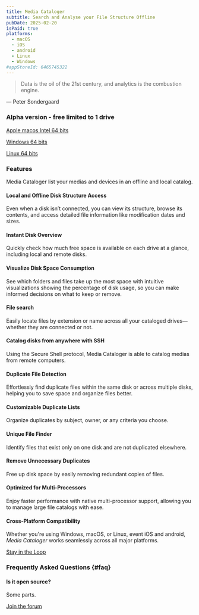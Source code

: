 ```yaml
---
title: Media Cataloger
subtitle: Search and Analyse your File Structure Offline
pubDate: 2025-02-20
isPaid: true
platforms:
  - macOS
  - iOS
  - android
  - Linux
  - Windows
#appStoreId: 6465745322
---
```


> Data is the oil of the 21st century, and analytics is the combustion engine.

— Peter Sondergaard

### Alpha version - free limited to 1 drive

<a href="/apps/media-cataloger/MediaCataloger-0.0.1-11.app.zip" class="btn text-white border border-primary-600/30 bg-primary-600/90 dark:bg-primary-800/80 hover:bg-primary-800 hover:border-primary-800 sm:mb-0 px-8 py-3 w-full rounded-3xl">Apple macos Intel 64 bits</a>


<a href="/apps/media-cataloger/MediaCataloger-0.0.1-11.exe.zip" class="btn text-white border border-primary-600/30 bg-primary-600/90 dark:bg-primary-800/80 hover:bg-primary-800 hover:border-primary-800 sm:mb-0 px-8 py-3 w-full rounded-3xl">Windows 64 bits</a>


<a href="/apps/media-cataloger/MediaCataloger-0.0.1-11.tar.xz" class="btn text-white border border-primary-600/30 bg-primary-600/90 dark:bg-primary-800/80 hover:bg-primary-800 hover:border-primary-800 sm:mb-0 px-8 py-3 w-full rounded-3xl">Linux 64 bits</a>

### Features

Media Cataloger list your medias and devices in an offline and local catalog.

#### Local and Offline Disk Structure Access

Even when a disk isn’t connected, you can view its structure, browse its contents, and access detailed file information like modification dates and sizes.

#### Instant Disk Overview

Quickly check how much free space is available on each drive at a glance, including local and remote disks.

#### Visualize Disk Space Consumption

See which folders and files take up the most space with intuitive visualizations showing the percentage of disk usage, so you can make informed decisions on what to keep or remove.

#### File search

Easily locate files by extension or name across all your cataloged drives—whether they are connected or not.

#### Catalog disks from anywhere with SSH

Using the Secure Shell protocol, Media Cataloger is able to catalog medias from remote computers.

#### Duplicate File Detection

Effortlessly find duplicate files within the same disk or across multiple disks, helping you to save space and organize files better.

#### Customizable Duplicate Lists

Organize duplicates by subject, owner, or any criteria you choose.

#### Unique File Finder

Identify files that exist only on one disk and are not duplicated elsewhere.

#### Remove Unnecessary Duplicates

Free up disk space by easily removing redundant copies of files.

#### Optimized for Multi-Processors

Enjoy faster performance with native multi-processor support, allowing you to manage large file catalogs with ease.

#### Cross-Platform Compatibility

Whether you're using Windows, macOS, or Linux, event iOS and android, <em>Media Cataloger</em> works seamlessly across all major platforms.


<a href="https://app.youform.com/forms/18nyuesk" class="btn text-white border border-primary-600/30 bg-primary-600/90 dark:bg-primary-800/80 hover:bg-primary-800 hover:border-primary-800 sm:mb-0 px-8 py-3 w-full rounded-3xl">Stay in the Loop</a>

### Frequently Asked Questions {#faq}

#### Is it open source?

Some parts.

<a href="https://forum.qi.noematic.eu" class="btn text-white border border-primary-600/30 bg-primary-600/90 dark:bg-primary-800/80 hover:bg-primary-800 hover:border-primary-800 sm:mb-0 px-8 py-3 w-full rounded-3xl">Join the forum</a>
